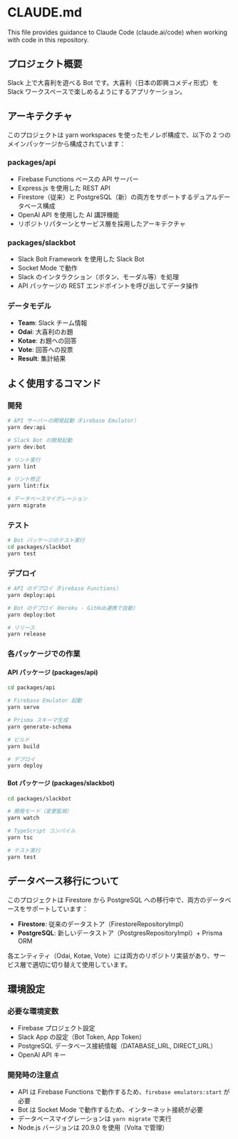 # CLAUDE.md

This file provides guidance to Claude Code (claude.ai/code) when working with code in this repository.

## プロジェクト概要

Slack 上で大喜利を遊べる Bot です。大喜利（日本の即興コメディ形式）を Slack ワークスペースで楽しめるようにするアプリケーション。

## アーキテクチャ

このプロジェクトは yarn workspaces を使ったモノレポ構成で、以下の 2 つのメインパッケージから構成されています：

### packages/api

- Firebase Functions ベースの API サーバー
- Express.js を使用した REST API
- Firestore（従来）と PostgreSQL（新）の両方をサポートするデュアルデータベース構成
- OpenAI API を使用した AI 講評機能
- リポジトリパターンとサービス層を採用したアーキテクチャ

### packages/slackbot

- Slack Bolt Framework を使用した Slack Bot
- Socket Mode で動作
- Slack のインタラクション（ボタン、モーダル等）を処理
- API パッケージの REST エンドポイントを呼び出してデータ操作

### データモデル

- **Team**: Slack チーム情報
- **Odai**: 大喜利のお題
- **Kotae**: お題への回答
- **Vote**: 回答への投票
- **Result**: 集計結果

## よく使用するコマンド

### 開発

```bash
# API サーバーの開発起動（Firebase Emulator）
yarn dev:api

# Slack Bot の開発起動
yarn dev:bot

# リント実行
yarn lint

# リント修正
yarn lint:fix

# データベースマイグレーション
yarn migrate
```

### テスト

```bash
# Bot パッケージのテスト実行
cd packages/slackbot
yarn test
```

### デプロイ

```bash
# API のデプロイ（Firebase Functions）
yarn deploy:api

# Bot のデプロイ（Heroku - GitHub連携で自動）
yarn deploy:bot

# リリース
yarn release
```

### 各パッケージでの作業

#### API パッケージ (packages/api)

```bash
cd packages/api

# Firebase Emulator 起動
yarn serve

# Prisma スキーマ生成
yarn generate-schema

# ビルド
yarn build

# デプロイ
yarn deploy
```

#### Bot パッケージ (packages/slackbot)

```bash
cd packages/slackbot

# 開発モード（変更監視）
yarn watch

# TypeScript コンパイル
yarn tsc

# テスト実行
yarn test
```

## データベース移行について

このプロジェクトは Firestore から PostgreSQL への移行中で、両方のデータベースをサポートしています：

- **Firestore**: 従来のデータストア（FirestoreRepositoryImpl）
- **PostgreSQL**: 新しいデータストア（PostgresRepositoryImpl）+ Prisma ORM

各エンティティ（Odai, Kotae, Vote）には両方のリポジトリ実装があり、サービス層で適切に切り替えて使用しています。

## 環境設定

### 必要な環境変数

- Firebase プロジェクト設定
- Slack App の設定（Bot Token, App Token）
- PostgreSQL データベース接続情報（DATABASE_URL, DIRECT_URL）
- OpenAI API キー

### 開発時の注意点

- API は Firebase Functions で動作するため、`firebase emulators:start` が必要
- Bot は Socket Mode で動作するため、インターネット接続が必要
- データベースマイグレーションは `yarn migrate` で実行
- Node.js バージョンは 20.9.0 を使用（Volta で管理）
